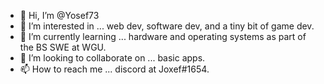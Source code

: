 - 👋 Hi, I’m @Yosef73
- 👀 I’m interested in ... web dev, software dev, and a tiny bit of game dev.
- 🌱 I’m currently learning ... hardware and operating systems as part of the BS SWE at WGU.
- 💞️ I’m looking to collaborate on ... basic apps.
- 📫 How to reach me ... discord at Joxef#1654.

<!---
Yosef73/Yosef73 is a ✨ special ✨ repository because its `README.md` (this file) appears on your GitHub profile.
You can click the Preview link to take a look at your changes.
--->
